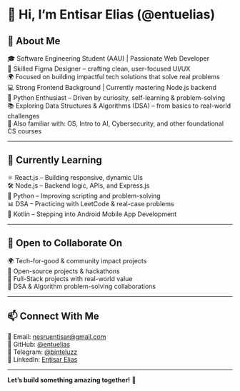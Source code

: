 # 👋 Hi, I’m Entisar Elias (@entuelias)

## 🚀 About Me

🎓 Software Engineering Student (AAU) | Passionate Web Developer  
🎨 Skilled Figma Designer – crafting clean, user-focused UI/UX  
🌍 Focused on building impactful tech solutions that solve real problems  
💻 Strong Frontend Background | Currently mastering Node.js backend  
🐍 Python Enthusiast – Driven by curiosity, self-learning & problem-solving  
📚 Exploring Data Structures & Algorithms (DSA) – from basics to real-world challenges  
🧠 Also familiar with: OS, Intro to AI, Cybersecurity, and other foundational CS courses  

---

## 🌱 Currently Learning

⚛️ React.js – Building responsive, dynamic UIs  
🛠️ Node.js – Backend logic, APIs, and Express.js  
🐍 Python – Improving scripting and problem-solving  
📊 DSA – Practicing with LeetCode & real-case problems  
📱 Kotlin – Stepping into Android Mobile App Development  

---

## 💞️ Open to Collaborate On

🌍 Tech-for-good & community impact projects  
🚀 Open-source projects & hackathons  
🔧 Full-Stack projects with real-world value  
🧠 DSA & Algorithm problem-solving collaborations  

---

## 📫 Connect With Me

📧 Email: nesruentisar@gmail.com  
🐙 GitHub: [@entuelias](https://github.com/entuelias)  
💬 Telegram: [@binteluzz](https://t.me/binteluzz)  
🔗 LinkedIn: [Entisar Elias](https://www.linkedin.com/in/entisar-elias-q/)  

---

**Let’s build something amazing together!** 🚀  

